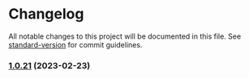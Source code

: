 # Changelog

All notable changes to this project will be documented in this file. See [standard-version](https://github.com/conventional-changelog/standard-version) for commit guidelines.

### [1.0.21](https://github.com/indigopro/server/compare/v1.0.22...v1.0.21) (2023-02-23)
